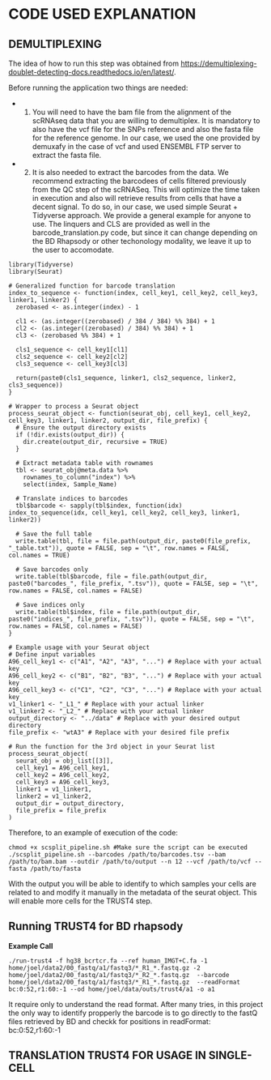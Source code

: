 # CODE USED EXPLANATION

## DEMULTIPLEXING

The idea of how to run this step was obtained from https://demultiplexing-doublet-detecting-docs.readthedocs.io/en/latest/.

Before running the application two things are needed:

- 1. You will need to have the bam file from the alignment of the scRNAseq data that you are willing to demultiplex. It is mandatory to also have the vcf file for the SNPs reference and also the fasta file for the reference genome. In our case,  we used the one provided by demuxafy in the case of vcf and used ENSEMBL FTP server to extract the fasta file.
- 2. It is also needed to extract the barcodes from the data. We recommend extracting the barcodees of cells filtered previously from the QC step of the scRNASeq. This will optimize the time taken in execution and also will retrieve results from cells that have a decent signal. To do so, in our case, we used simple Seurat + Tidyverse approach. We provide a general example for anyone to use. The linquers and CLS are provided as well in the barcode_translation.py code, but since it can change depending on the BD Rhapsody or other techonology modality, we leave it up to the user to accomodate.

````{r}
library(Tidyverse)
library(Seurat)

# Generalized function for barcode translation
index_to_sequence <- function(index, cell_key1, cell_key2, cell_key3, linker1, linker2) {
  zerobased <- as.integer(index) - 1
  
  cl1 <- (as.integer((zerobased) / 384 / 384) %% 384) + 1
  cl2 <- (as.integer((zerobased) / 384) %% 384) + 1
  cl3 <- (zerobased %% 384) + 1
  
  cls1_sequence <- cell_key1[cl1]
  cls2_sequence <- cell_key2[cl2]
  cls3_sequence <- cell_key3[cl3]
  
  return(paste0(cls1_sequence, linker1, cls2_sequence, linker2, cls3_sequence))
}

# Wrapper to process a Seurat object
process_seurat_object <- function(seurat_obj, cell_key1, cell_key2, cell_key3, linker1, linker2, output_dir, file_prefix) {
  # Ensure the output directory exists
  if (!dir.exists(output_dir)) {
    dir.create(output_dir, recursive = TRUE)
  }
  
  # Extract metadata table with rownames
  tbl <- seurat_obj@meta.data %>%
    rownames_to_column("index") %>%
    select(index, Sample_Name)
  
  # Translate indices to barcodes
  tbl$barcode <- sapply(tbl$index, function(idx) index_to_sequence(idx, cell_key1, cell_key2, cell_key3, linker1, linker2))
  
  # Save the full table
  write.table(tbl, file = file.path(output_dir, paste0(file_prefix, "_table.txt")), quote = FALSE, sep = "\t", row.names = FALSE, col.names = TRUE)
  
  # Save barcodes only
  write.table(tbl$barcode, file = file.path(output_dir, paste0("barcodes_", file_prefix, ".tsv")), quote = FALSE, sep = "\t", row.names = FALSE, col.names = FALSE)
  
  # Save indices only
  write.table(tbl$index, file = file.path(output_dir, paste0("indices_", file_prefix, ".tsv")), quote = FALSE, sep = "\t", row.names = FALSE, col.names = FALSE)
}

# Example usage with your Seurat object
# Define input variables
A96_cell_key1 <- c("A1", "A2", "A3", "...") # Replace with your actual key
A96_cell_key2 <- c("B1", "B2", "B3", "...") # Replace with your actual key
A96_cell_key3 <- c("C1", "C2", "C3", "...") # Replace with your actual key
v1_linker1 <- "_L1_" # Replace with your actual linker
v1_linker2 <- "_L2_" # Replace with your actual linker
output_directory <- "../data" # Replace with your desired output directory
file_prefix <- "wtA3" # Replace with your desired file prefix

# Run the function for the 3rd object in your Seurat list
process_seurat_object(
  seurat_obj = obj_list[[3]],
  cell_key1 = A96_cell_key1,
  cell_key2 = A96_cell_key2,
  cell_key3 = A96_cell_key3,
  linker1 = v1_linker1,
  linker2 = v1_linker2,
  output_dir = output_directory,
  file_prefix = file_prefix
)

````

Therefore, to an example of execution of the code:

````{sh}
chmod +x scsplit_pipeline.sh #Make sure the script can be executed
./scsplit_pipeline.sh --barcodes /path/to/barcodes.tsv --bam /path/to/bam.bam --outdir /path/to/output --n 12 --vcf /path/to/vcf --fasta /path/to/fasta

````

With the output you will be able to identify to which samples your cells are related to and modify it manually in the metadata of the seurat object. This will enable more cells for the TRUST4 step.
## Running TRUST4 for BD rhapsody

**Example Call**

````{sh}
./run-trust4 -f hg38_bcrtcr.fa --ref human_IMGT+C.fa -1 home/joel/data2/00_fastq/a1/fastq3/*_R1_*.fastq.gz -2 home/joel/data2/00_fastq/a1/fastq3/*_R2_*.fastq.gz  --barcode home/joel/data2/00_fastq/a1/fastq3/*_R1_*.fastq.gz  --readFormat bc:0:52,r1:60:-1 --od home/joel/data/outs/trust4/a1 -o a1
````

It require only to understand the read format. After many tries, in this project the only way to identify propperly the barcode is to go directly to the fastQ files retrieved by BD and checkk for positions in readFormat:
bc:0:52,r1:60:-1

## TRANSLATION TRUST4 FOR USAGE IN SINGLE-CELL
